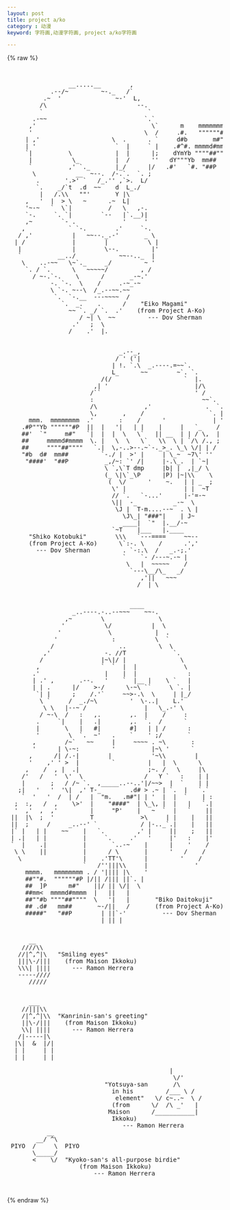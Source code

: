 ```yaml
---
layout: post
title: project a/ko
category : 动漫
keyword: 字符画,动漫字符画, project a/ko字符画

---
```

{% raw %}
<pre>


                 __.....__        ,
            .--/~         ~-._   /`
          .~  '               ~-'  L,
         /\                         --.
         `                             `
       .-~~                           `.`
      ,'                                \`      m    mmmmmmmm
      '                               \  /     .#.   """"""#P
     | ,'                    \  .      . `     d#b       m#"
     | '                      `  |     ` |    .#^#. mmmmd#mmmm
     `|          \            |  |      |;    dYmYb """"##""""
      |           \_          |  /      ''   dY"""Yb  mm##
      `          ,' `._       |_/      |/   .#'   `#. "##P
       \           __  ~--.  /-.`.  `. ;
        .       '.>' `   /_.'' ,`>.  L/
        `.    _/`t  .d  ~~    d  L_./
         |   /.\\   ""'       Y |\
     ,   '  |  > \   ~      .~  L|
     '~-~   `  \`|          /   \   ,-.
     `-.     `. `|        `--   |`.__)|
     ,~        `- .             '     '
    ,            ` `-.        .'     `-.
   / ,'           |   ~~--._.-'       _ \
  | /             |        |           \ |
   |              |        \--.         |'
   `          __../            ~~--.._  |
    \    ..-~~   \~`._     _/         ~ '
     `. / `.      \   ~~~~~/         , /
       / ~-.`-.    \      /       _-~.'
            -. `-.  \    /     .-~_-~
            \ `-. ~--\  /_.--~~.~~
             `.  `-.__  ---~~~~  /
               `.  _.    .      /    "Eiko Magami"
                 ~~ `. _/ `.  .'    (from Project A-Ko)
                    / ~| \  ~~         --- Dov Sherman
                  .'   ;  \
                 /    .'  |.


                               _.--_,
                              / ' ('|
                             | !. `.\  _.----.=~~`.
                             L_      ~~        ~`. `.
                          /(/                    `  |.
                        ,| '                        |/\
                       /``                          ' /
                       :                              ~~`.
                       /\             ,'               .  `.
                       \,       ,    /                  `. |
      mmm.  mmmmmmmm  .'       :    /      '             | '
    .#P""Yb """"""#P  ||  |   '|   | |    |     |   `_    /
    ##'  `"     m#"   `|  |  |  \   \`   || __  | | / \,  |
    ##     mmmmd#mmmm  \. |   \  \   \`   \\  \ | `/\ /., ;
    ##     """"##""""   `.|  \,-..>--.~`-._>_. \_\ \/| | /
    "#b  d#  mm##         `-./ |  >' |     | \_~  ~7\' ''
     "####'  "##P          _,/~: `' /|     |-.\_.  | `~|
                           \ `,\`T dmp     |b| |  ,|_/ \
                           (_ \|\`_\P      |P) |~|\\    \
                            (  \/      '    ~.   | | _  ;
                             \' |                | |  ~T
                             // `.   `-...'      |-'=-~
                             \||  -_          _-~  \
                              \J |  T-m....--~  . \ |
                                \J\_| "###"|    | J~
                                ____|  `"  |.__/-~
                             `~T    |___   |.____
      "Shiko Kotobuki"        \\\   `---====     ~~--
      (from Project A-Ko)      \`:-. \    /      .','
        --- Dov Sherman         . `-:.\  /   _.-;.'
                                `    `- /---~.-~ |
                                 \   |  ~~~~~    /
                                  `---\__/\_   _/
                                     ,'||   ~~~
                                    /  | \


                                  ____
                  _..----.-..--~~~    ~~-.
                ,~        \               \
               '           \/           |  \
              '             \            |  .
             '               :           \  `
            /                  ..         \  \
          ,'               -. //T             `.
         /                |~\|/ |               \
        ,                 `  `  |  |             \
       .'                  |    |  |              :
       | .' ,       .--.   '    `  |__ |    \ `   |
       | | .      |/    >-/      \-~\ ``     \ `. |
        `| |      ;    /.'`     ~~>-.\  \     | |_/
         \ `     /  _./~\         '  \-..|    L.'
          \ \   |--~ /                |   \_.-' \
         / ~-\  /   :   ,.        ,.  |    /     :
        .     `|    |   .|        ,.  `.  /      `
        |       \   |   #|        #]   | | /      :
        '        \  `.  ~'   .    `    ' ;/       `
       ,        /~`   ~~     |     ~~~~ . ~\       :
       '      | \-~:         '          |~\ '      `
      ,      /| /.-|        |           '~\\        |
      '    ,' ' >  |         `         |   |  \      \
     ,    /  , |  .|                   ;~. /   \     |\
    /'   /   '  \'  \                 /   Y `   :    | |
    |       ;   / /~ `.  ,_____..--..'|/~~>  |  `    | |
   ;|   '   '  '\|  ,' T-_        .d# > .~ | `.  |   `.`
    `  '   '  /  | /   |  "m.   .m#"| | '  |  |  `    | :
  ;  :,   /  ,    \>'  |    "####"  | \_\, |  |   |   `.|
  '  ,'  ,  ,'         |     "P'    |   ~  `  |   `    ||
 ||  |\  ;  '          T             >\     | |    |   ||
 ||  ;     /     _..--' `            / |-.._`.|    |   ||
 |` |   | |    ~~    |   `.         ,' |     ||    ;   ||
 | .|   | |          |     `.     .'   '     |'   :    |'
 `  |    .|          |       `..-~    |      |    '    /
  \ \    ||          |      / \       |      '   /    /
   \                 |    .'TT'\      |         '    /
                     `   /''|||\\     |             '
     mmmm.   mmmmmmmm . / '|||| |\    '
     ##""#.  """"""#P |/|| /||| ||`. |
     ##  ]P      m#"    ||/ || \/|  \
     ##mm<  mmmmd#mmmm  |   ||   |
     ##""#b """"##""""  \   '|   |       "Biko Daitokuji"
     ## .d#   mm##       ~-/||   /       (from Project A-Ko)
     #####"   "##P        | ||`-'          --- Dov Sherman
                          | || |


      __
    ////\\
   //|^,^|\   "Smiling eyes"
   |||\-/|||    (from Maison Ikkoku)
   \\\| ||||      --- Ramon Herrera
   -----////
      /////


      ___
    //|||\\
    /|^,^|\\  "Kanrinin-san's greeting"
    ||\-/|||    (from Maison Ikkoku)
    \\| ||||      --- Ramon Herrera
   /|-----|\
  |\|  &  |/|
  | |     | |
  | |     | |

                                             |
                                              \/'
                           "Yotsuya-san       /\
                             in his         /___ \ /
                              element"   \/ c~..~  \ /
                             (from      \/  /\ _'   |
                            Maison      /___________|
                             Ikkoku)
                                --- Ramon Herrera
           __
        __/ ^\
 PIYO  /     \  PIYO
       \_____/
       <    \/  "Kyoko-san's all-purpose birdie"
                    (from Maison Ikkoku)    
                        --- Ramon Herrera

 </pre>
{% endraw %}
